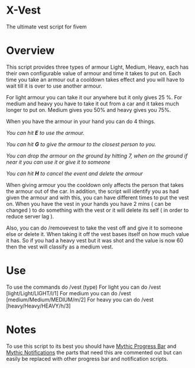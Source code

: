 # X-Vest
The ultimate vest script for fivem

 # Overview
This script provides three types of armour Light, Medium, Heavy,
each has their own configurable value of armour and time it takes to put on. Each time you take an armour out a cooldown takes effect and you will have to wait till it is over to use another armour.

For light armour you can take it our anywhere but it only gives 25 %. For medium and heavy you have to take it out from a car and it takes much longer to put on. Medium gives you 50% and heavy gives you 75%.

When you have the armour in your hand you can do 4 things. 

*You can hit **E** to use the armour.*

*You can hit **G** to give the armour to the closest person to you.*

*You can drop the armour on the ground by hitting 7, when on the ground if near it you can use it or give it to someone* 

*You can hit **H** to cancel the event and delete the armour*

When giving armour you the cooldown only affects the person that takes the armour out of the car. In addition, the script will identify you as had given the armour and with this, you can have different times to put the vest on. When you have the vest in your hands you have 2 mins ( can be changed ) to do something with the vest or it will delete its self ( in order to reduce server lag ).

Also, you can do /removevest to take the vest off and give it to someone else or delete it. When taking it off the vest bases itself on how much value it has. So if you had a heavy vest but it was shot and the value is now 60 then the vest will classify as a medium vest.

# Use
To use the commands do /vest (type)
For light you can do /vest [light/Light/LIGHT/l/1]
For medium you can do /vest [medium/Medium/MEDIUM/m/2]
For heavy you can do /vest [heavy/Heavy/HEAVY/h/3]
# Notes
To use this script to its best you should have [Mythic Progress Bar](https://forum.fivem.net/t/dev-resource-mythic-progress-bar/527607) and [Mythic Notifications](https://forum.fivem.net/t/dev-resource-mythic-notifications/587071)
the parts that need this are commented out but can easily be replaced with other progress bar and notification scripts.
